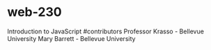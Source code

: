 # web-230
Introduction to JavaScript
#contributors
Professor Krasso - Bellevue University
Mary Barrett - Bellevue University